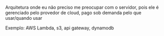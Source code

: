 Arquitetura onde eu não preciso me preocupar com o servidor, pois ele é gerenciado pelo provedor de cloud,
pago sob demanda pelo que usar/quando usar

Exemplo: AWS Lambda, s3, api gateway, dynamodb